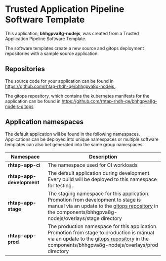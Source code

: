 # Trusted Application Pipeline Software Template

This application, **bhhgpva8g-nodejs**, was created from a Trusted Application Pipeline Software Template.

The software templates create a new source and gitops deployment repositories with a sample source application. 

## Repositories

The source code for your application can be found in [https://github.com/rhtap-rhdh-qe/bhhgpva8g-nodejs ](https://github.com/rhtap-rhdh-qe/bhhgpva8g-nodejs ).
 
The gitops repository, which contains the kubernetes manifests for the application can be found in 
[https://github.com/rhtap-rhdh-qe/bhhgpva8g-nodejs-gitops ](https://github.com/rhtap-rhdh-qe/bhhgpva8g-nodejs-gitops ) 

## Application namespaces 

The default application will be found in the following namespaces. Applications can be deployed into unique namespaces or multiple software templates can also bet generated into the same group namespaces.  

|  Namespace   |  Description   |  
| -------- | -------- |
| **rhtap-app-ci** | The namespace used for CI workloads |
| **rhtap-app-development** | The default application during development. Every build will be deployed to this namespace for testing. |
| **rhtap-app-stage** | The staging namespace for this application. Promotion from development to stage is manual via an update to the [gitops repository](https://github.com/rhtap-rhdh-qe/bhhgpva8g-nodejs-gitops ) in the components/bhhgpva8g-nodejs/overlays/stage directory |
| **rhtap-app-prod** | The production namespace for this application. Promotion from stage to production is manual via an update to the [gitops repository](https://github.com/rhtap-rhdh-qe/bhhgpva8g-nodejs-gitops ) in the components/bhhgpva8g-nodejs/overlays/prod directory |
